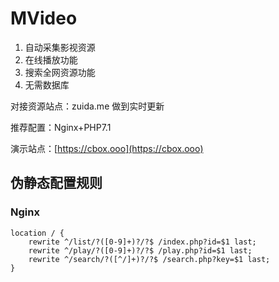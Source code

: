 # MVideo

1. 自动采集影视资源
2. 在线播放功能
3. 搜索全网资源功能
4. 无需数据库

对接资源站点：zuida.me 做到实时更新

推荐配置：Nginx+PHP7.1

演示站点：[https://cbox.ooo](https://cbox.ooo)

## 伪静态配置规则

### Nginx

```
location / {
	rewrite ^/list/?([0-9]+)?/?$ /index.php?id=$1 last;
	rewrite ^/play/?([0-9]+)?/?$ /play.php?id=$1 last;
	rewrite ^/search/?([^/]+)?/?$ /search.php?key=$1 last;
}
```
